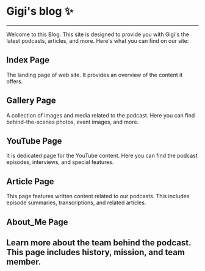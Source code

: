 # Gigi's blog ✨
---
Welcome to this Blog. This site is designed to provide you with Gigi's the latest podcasts, articles, and more. Here's what you can find on our site:

## Index Page

The landing page of web site. It provides an overview of the content it offers.

## Gallery Page

A collection of images and media related to the podcast. Here you can find behind-the-scenes photos, event images, and more.

## YouTube Page

It is dedicated page for the YouTube content. Here you can find the podcast episodes, interviews, and special features.

## Article Page

This page features written content related to our podcasts. This includes episode summaries, transcriptions, and related articles.

## About_Me Page

Learn more about the team behind the podcast. This page includes history, mission, and team member.
---


